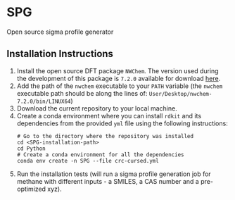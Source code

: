 # SPG
Open source sigma profile generator

## Installation Instructions
1. Install the open source DFT package `NWChem`. The version used during the development of this package is `7.2.0` available for download [here](https://github.com/nwchemgit/nwchem/releases/tag/v7.2.0-release).
2. Add the path of the `nwchem` executable to your `PATH` variable (the `nwchem` executable path should be along the lines of: `User/Desktop/nwchem-7.2.0/bin/LINUX64`)
3. Download the current repository to your local machine.
4. Create a conda environment where you can install `rdkit` and its dependencies from the provided `yml` file using the following instructions:
   ```
   # Go to the directory where the repository was installed
   cd <SPG-installation-path>
   cd Python
   # Create a conda environment for all the dependencies
   conda env create -n SPG --file crc-cursed.yml
   ```
5. Run the installation tests (will run a sigma profile generation job for methane with different inputs - a SMILES, a CAS number and a pre-optimized xyz).


